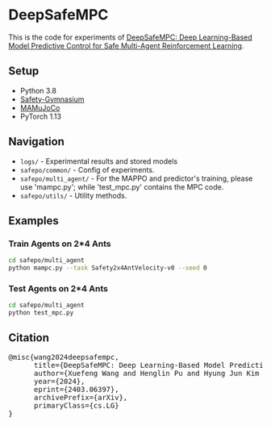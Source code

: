 # DeepSafeMPC
This is the code for experiments of [DeepSafeMPC: Deep Learning-Based Model Predictive Control for Safe Multi-Agent Reinforcement Learning](https://arxiv.org/abs/2403.06397).

## Setup

- Python 3.8
- [Safety-Gymnasium](https://github.com/PKU-Alignment/safety-gymnasium)
- [MAMuJoCo](https://github.com/schroederdewitt/multiagent_mujoco)
- PyTorch 1.13


## Navigation

* `logs/` - Experimental results and stored models
* `safepo/common/` - Config of experiments.
* `safepo/multi_agent/` - For the MAPPO and predictor's training, please use 'mampc.py'; while 'test_mpc.py' contains the MPC code.
* `safepo/utils/` - Utility methods.


## Examples

### Train Agents on 2*4 Ants

```bash
cd safepo/multi_agent
python mampc.py --task Safety2x4AntVelocity-v0 --seed 0
```

### Test Agents on 2*4 Ants

```bash
cd safepo/multi_agent
python test_mpc.py
```

## Citation
<pre>
@misc{wang2024deepsafempc,
      title={DeepSafeMPC: Deep Learning-Based Model Predictive Control for Safe Multi-Agent Reinforcement Learning}, 
      author={Xuefeng Wang and Henglin Pu and Hyung Jun Kim and Husheng Li},
      year={2024},
      eprint={2403.06397},
      archivePrefix={arXiv},
      primaryClass={cs.LG}
}
</pre>

